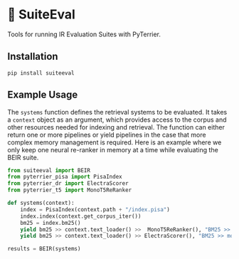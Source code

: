 # 🍬 SuiteEval

Tools for running IR Evaluation Suites with PyTerrier.

## Installation

```
pip install suiteeval
```

## Example Usage

The `systems` function defines the retrieval systems to be evaluated. It takes a `context` object as an argument, which provides access to the corpus and other resources needed for indexing and retrieval. The function can either return one or more pipelines or yield pipelines in the case that more complex memory management is required. Here is an example where we only keep one neural re-ranker in memory at a time while evaluating the BEIR suite.

```python
from suiteeval import BEIR
from pyterrier_pisa import PisaIndex
from pyterrier_dr import ElectraScorer
from pyterrier_t5 import MonoT5ReRanker

def systems(context):
    index = PisaIndex(context.path + "/index.pisa")
    index.index(context.get_corpus_iter())
    bm25 = index.bm25()
    yield bm25 >> context.text_loader() >>  MonoT5ReRanker(), "BM25 >> monoT5"
    yield bm25 >> context.text_loader() >> ElectraScorer(), "BM25 >> monoELECTRA"

results = BEIR(systems)
```
